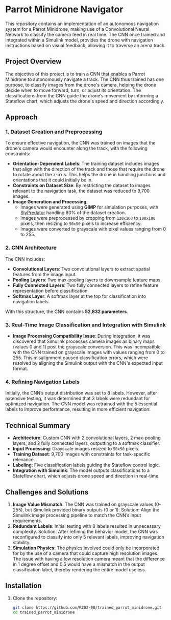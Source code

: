 # Parrot Minidrone Navigator

This repository contains an implementation of an autonomous navigation system for a Parrot Minidrone, making use of a Convolutional Neural Network to classify the camera feed in real time. The CNN once trained and integrated within a Simulink model, provides the drone with navigation instructions based on visual feedback, allowing it to traverse an arena track.

## Project Overview

The objective of this project is to train a CNN that enables a Parrot Minidrone to autonomously navigate a track. The CNN thus trained has one purpose, to classify images from the drone's camera, helping the drone decide when to move forward, turn, or adjust its orientation. The classifications from the CNN guide the drone’s movement by informing a Stateflow chart, which adjusts the drone's speed and direction accordingly.

## Approach

### 1. Dataset Creation and Preprocessing

To ensure effective navigation, the CNN was trained on images that the drone's camera would encounter along the track, with the following constraints:

- **Orientation-Dependent Labels**: The training dataset includes images that align with the direction of the track and those that require the drone to rotate about the z-axis. This helps the drone in handling junctions and orientations that it could initially be in.
- **Constraints on Dataset Size**: By restricting the dataset to images relevant to the navigation task, the dataset was reduced to 9,700 images.
- **Image Generation and Processing**: 
  - Images were generated using **GIMP** for simulation purposes, with [SlyPredator](https://github.com/SlyPredator) handling 80% of the dataset creation.
  - Images were preprocessed by cropping from `120x160` to `100x100` pixels, then resizing to `50x50` pixels to increase efficiency.
  - Images were converted to grayscale with pixel values ranging from 0 to 255.

### 2. CNN Architecture

The CNN includes:

- **Convolutional Layers**: Two convolutional layers to extract spatial features from the image input.
- **Pooling Layers**: Two max-pooling layers to downsample feature maps.
- **Fully Connected Layers**: Two fully connected layers to refine feature representation before classification.
- **Softmax Layer**: A softmax layer at the top for classification into navigation labels.

With this structure, the CNN contains **52,832 parameters**.

### 3. Real-Time Image Classification and Integration with Simulink

- **Image Processing Compatibility Issue**: During integration, it was discovered that Simulink processes camera images as binary maps (values 0 and 1) post the grayscale conversion. This was incompatible with the CNN trained on grayscale images with values ranging from 0 to 255. This misalignment caused classification errors, which were resolved by aligning the Simulink output with the CNN's expected input format.

### 4. Refining Navigation Labels

Initially, the CNN’s output distribution was set to 8 labels. However, after extensive testing, it was determined that 3 labels were redundant for optimized navigation. The CNN model was retrained with the 5 essential labels to improve performance, resulting in more efficient navigation:

## Technical Summary

- **Architecture**: Custom CNN with 2 convolutional layers, 2 max-pooling layers, and 2 fully connected layers, outputting to a softmax classifier.
- **Input Processing**: Grayscale images resized to `50x50` pixels.
- **Training Dataset**: 9,700 images with constraints for task-specific relevance.
- **Labeling**: Five classification labels guiding the Stateflow control logic.
- **Integration with Simulink**: The model outputs classifications to a Stateflow chart, which adjusts drone speed and direction in real-time.

## Challenges and Solutions

1. **Image Value Mismatch**: The CNN was trained on grayscale values (0-255), but Simulink provided binary outputs (0 or 1). Solution: Align the Simulink image processing pipeline to match the CNN’s input requirements.
2. **Redundant Labels**: Initial testing with 8 labels resulted in unnecessary complexity. Solution: After refining the behavior model, the CNN was reconfigured to classify into only 5 relevant labels, improving navigation stability.
3. **Simulation Physics**: The physics involved could only be incorporated for by the use of a camera that could capture high resolution images. The issue with having a low resolution camera meant that the difference in 1 degree offset and 0.5 would have a mismatch in the output classification label, thereby rendering the entire model useless.

## Installation

1. Clone the repository:

   ```bash
   git clone https://github.com/R2D2-08/trained_parrot_minidrone.git
   cd trained_parrot_minidrone
